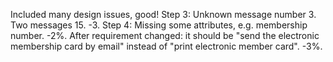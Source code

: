  	
Included many design issues, good! Step 3: Unknown message number 3. Two messages 15. -3. Step 4: Missing some attributes, e.g. membership number. -2%. After requirement changed: it should be "send the electronic membership card by email" instead of "print electronic member card". -3%.